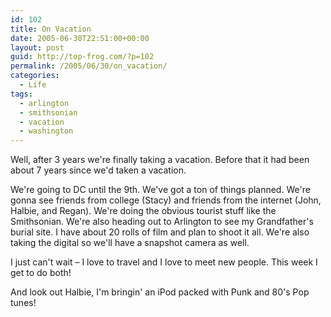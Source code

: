 ```yaml
---
id: 102
title: On Vacation
date: 2005-06-30T22:51:00+00:00
layout: post
guid: http://top-frog.com/?p=102
permalink: /2005/06/30/on_vacation/
categories:
  - Life
tags:
  - arlington
  - smithsonian
  - vacation
  - washington
---
```

Well, after 3 years we're finally taking a vacation. Before that it had been about 7 years since we'd taken a vacation.

We're going to DC until the 9th. We've got a ton of things planned. We're gonna see friends from college (Stacy) and friends from the internet (John, Halbie, and Regan). We're doing the obvious tourist stuff like the Smithsonian. We're also heading out to Arlington to see my Grandfather's burial site. I have about 20 rolls of film and plan to shoot it all. We're also taking the digital so we'll have a snapshot camera as well.

I just can't wait – I love to travel and I love to meet new people. This week I get to do both!

And look out Halbie, I'm bringin' an iPod packed with Punk and 80's Pop tunes!